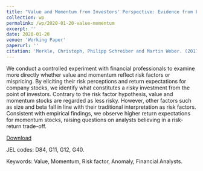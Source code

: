 ```yaml
---
title: "Value and Momentum from Investors' Perspective: Evidence from Professionals' Risk-Ratings"
collection: wp
permalink: /wp/2020-01-20-value-momentum
excerpt: ''
date: 2020-01-20
venue: 'Working Paper'
paperurl: ''
citation: 'Merkle, Christoph, Philipp Schreiber and Martin Weber. (2017). &quot;Inconsistent Retirement Timing.&quot; <i>Working Paper</i>.'
---
```

We conduct a controlled experiment with financial professionals to examine more directly whether value and momentum reflect risk factors or mispricing. By eliciting their risk perceptions and return expectations for company stocks, we identify what constitutes a risky investment from the point of investors. Contrary to the risk factor hypothesis, value and momentum stocks are regarded as less risky. However, other factors such as size and beta fall in line with their traditional interpretation as risk factors. Consistent with empirical findings, we observe higher return expectations for momentum stocks, raising questions on analysts believing in a risk-return trade-off.

[Download](https://ssrn.com/abstract=3590160)

JEL codes: D84, G11, G12, G40.

Keywords: Value, Momentum, Risk factor, Anomaly, Financial Analysts.
